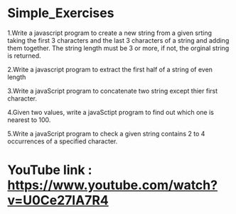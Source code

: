 # Simple_Exercises

1.Write a javascript program to create a new string from a given srting taking the first 3 characters and the last 3 characters of a string and adding them together. The string length must be 3 or more, if not, the orginal string is returned.

2.Write a javascript program to extract the first half of a string of even length

3.Write a javaScript program to concatenate two string except thier first character.

4.Given two values, write a javaSctipt program to find out which one is nearest to 100.

5.Write a javaScript program to check a given string contains 2 to 4 occurrences of a specified character.


# YouTube link : https://www.youtube.com/watch?v=U0Ce27lA7R4
